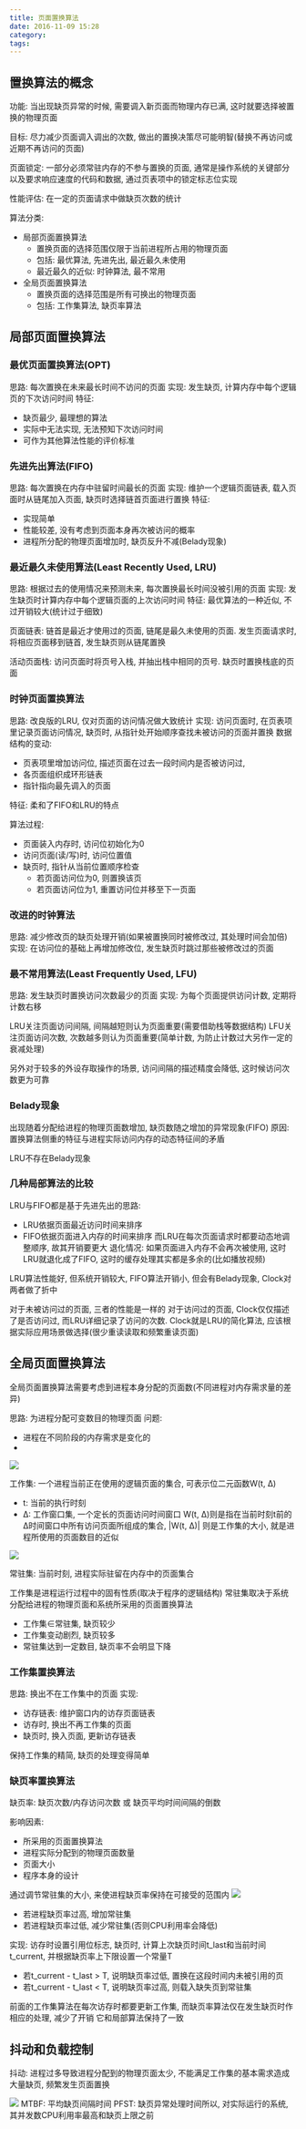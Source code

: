 ```yaml
---
title: 页面置换算法
date: 2016-11-09 15:28
category:
tags:
---
```


## 置换算法的概念
功能: 当出现缺页异常的时候, 需要调入新页面而物理内存已满, 这时就要选择被置换的物理页面

目标: 尽力减少页面调入调出的次数, 做出的置换决策尽可能明智(替换不再访问或近期不再访问的页面)

页面锁定: 一部分必须常驻内存的不参与置换的页面, 通常是操作系统的关键部分以及要求响应速度的代码和数据, 通过页表项中的锁定标志位实现

性能评估: 在一定的页面请求中做缺页次数的统计

算法分类:
- 局部页面置换算法
    - 置换页面的选择范围仅限于当前进程所占用的物理页面
    - 包括: 最优算法, 先进先出, 最近最久未使用
    - 最近最久的近似: 时钟算法, 最不常用
- 全局页面置换算法
    - 置换页面的选择范围是所有可换出的物理页面
    - 包括: 工作集算法, 缺页率算法

## 局部页面置换算法

### 最优页面置换算法(OPT)
思路: 每次置换在未来最长时间不访问的页面
实现: 发生缺页, 计算内存中每个逻辑页的下次访问时间
特征:
- 缺页最少, 最理想的算法
- 实际中无法实现, 无法预知下次访问时间
- 可作为其他算法性能的评价标准

### 先进先出算法(FIFO)
思路: 每次置换在内存中驻留时间最长的页面
实现: 维护一个逻辑页面链表, 载入页面时从链尾加入页面, 缺页时选择链首页面进行置换
特征:
- 实现简单
- 性能较差, 没有考虑到页面本身再次被访问的概率
- 进程所分配的物理页面增加时, 缺页反升不减(Belady现象)

### 最近最久未使用算法(Least Recently Used, LRU)
思路: 根据过去的使用情况来预测未来, 每次置换最长时间没被引用的页面
实现: 发生缺页时计算内存中每个逻辑页面的上次访问时间
特征: 最优算法的一种近似, 不过开销较大(统计过于细致)

页面链表:
链首是最近才使用过的页面, 链尾是最久未使用的页面. 发生页面请求时, 将相应页面移到链首, 发生缺页则从链尾置换

活动页面栈:
访问页面时将页号入栈, 并抽出栈中相同的页号. 缺页时置换栈底的页面

### 时钟页面置换算法
思路: 改良版的LRU, 仅对页面的访问情况做大致统计
实现: 访问页面时, 在页表项里记录页面访问情况, 缺页时, 从指针处开始顺序查找未被访问的页面并置换
数据结构的变动:
- 页表项里增加访问位, 描述页面在过去一段时间内是否被访问过,
- 各页面组织成环形链表
- 指针指向最先调入的页面

特征: 柔和了FIFO和LRU的特点

算法过程:
- 页面装入内存时, 访问位初始化为0
- 访问页面(读/写)时, 访问位置值
- 缺页时, 指针从当前位置顺序检查
    - 若页面访问位为0, 则置换该页
    - 若页面访问位为1, 重置访问位并移至下一页面

### 改进的时钟算法
思路: 减少修改页的缺页处理开销(如果被置换同时被修改过, 其处理时间会加倍)
实现: 在访问位的基础上再增加修改位, 发生缺页时跳过那些被修改过的页面

### 最不常用算法(Least Frequently Used, LFU)
思路: 发生缺页时置换访问次数最少的页面
实现: 为每个页面提供访问计数, 定期将计数右移

LRU关注页面访问间隔, 间隔越短则认为页面重要(需要借助栈等数据结构)
LFU关注页面访问次数, 次数越多则认为页面重要(简单计数, 为防止计数过大另作一定的衰减处理)

另外对于较多的外设存取操作的场景, 访问间隔的描述精度会降低, 这时候访问次数更为可靠

### Belady现象
出现随着分配给进程的物理页面数增加, 缺页数随之增加的异常现象(FIFO)
原因: 置换算法侧重的特征与进程实际访问内存的动态特征间的矛盾

LRU不存在Belady现象

### 几种局部算法的比较
LRU与FIFO都是基于先进先出的思路:
- LRU依据页面最近访问时间来排序
- FIFO依据页面进入内存的时间来排序
而LRU在每次页面请求时都要动态地调整顺序, 故其开销要更大
退化情况: 如果页面进入内存不会再次被使用, 这时LRU就退化成了FIFO, 这时的缓存处理其实都是多余的(比如播放视频)

LRU算法性能好, 但系统开销较大, FIFO算法开销小, 但会有Belady现象, Clock对两者做了折中

对于未被访问过的页面, 三者的性能是一样的
对于访问过的页面, Clock仅仅描述了是否访问过, 而LRU详细记录了访问的次数.
Clock就是LRU的简化算法, 应该根据实际应用场景做选择(很少重读读取和频繁重读页面)

## 全局页面置换算法
全局页面置换算法需要考虑到进程本身分配的页面数(不同进程对内存需求量的差异)

思路: 为进程分配可变数目的物理页面
问题:
- 进程在不同阶段的内存需求是变化的
-

![](09进程数与CPU利用率.png)

工作集: 一个进程当前正在使用的逻辑页面的集合, 可表示位二元函数W(t, Δ)
- t: 当前的执行时刻
- Δ: 工作窗口集, 一个定长的页面访问时间窗口
W(t, Δ)则是指在当前时刻t前的Δ时间窗口中所有访问页面所组成的集合, |W(t, Δ)| 则是工作集的大小, 就是进程所使用的页面数目的近似

![](09工作集的动态变化.png)

常驻集: 当前时刻, 进程实际驻留在内存中的页面集合

工作集是进程运行过程中的固有性质(取决于程序的逻辑结构)
常驻集取决于系统分配给进程的物理页面和系统所采用的页面置换算法

- 工作集∈常驻集, 缺页较少
- 工作集变动剧烈, 缺页较多
- 常驻集达到一定数目, 缺页率不会明显下降

### 工作集置换算法
思路: 换出不在工作集中的页面
实现:
- 访存链表: 维护窗口内的访存页面链表
- 访存时, 换出不再工作集的页面
- 缺页时, 换入页面, 更新访存链表

保持工作集的精简, 缺页的处理变得简单

### 缺页率置换算法
缺页率: 缺页次数/内存访问次数  或  缺页平均时间间隔的倒数

影响因素:
- 所采用的页面置换算法
- 进程实际分配到的物理页面数量
- 页面大小
- 程序本身的设计

通过调节常驻集的大小, 来使进程缺页率保持在可接受的范围内
![](09缺页率置换算法.png)

- 若进程缺页率过高, 增加常驻集
- 若进程缺页率过低, 减少常驻集(否则CPU利用率会降低)

实现: 访存时设置引用位标志, 缺页时, 计算上次缺页时间t_last和当前时间t_current, 并根据缺页率上下限设置一个常量T

- 若t_current - t_last > T, 说明缺页率过低, 置换在这段时间内未被引用的页
- 若t_current - t_last < T, 说明缺页率过高, 则载入缺失页到常驻集

前面的工作集算法在每次访存时都要更新工作集, 而缺页率算法仅在发生缺页时作相应的处理, 减少了开销
它和局部算法保持了一致

## 抖动和负载控制
抖动: 进程过多导致进程分配到的物理页面太少, 不能满足工作集的基本需求造成大量缺页, 频繁发生页面置换

![](09缺页率置换算法.png)
MTBF: 平均缺页间隔时间
PFST: 缺页异常处理时间所以, 对实际运行的系统, 其并发数CPU利用率最高和缺页上限之前
